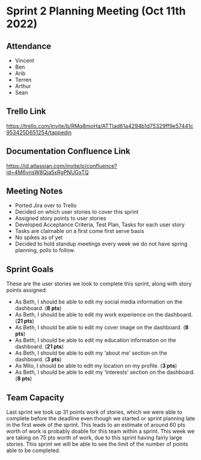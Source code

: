 # Sprint 2 Planning Meeting (Oct 11th 2022)

## Attendance
- Vincent
- Ben
- Arib
- Terren
- Arthur
- Sean

## Trello Link
https://trello.com/invite/b/RMq8moHa/ATTIad61a4294b1d75329ff9e57441c953425D651254/tappedin

## Documentation Confluence Link
https://id.atlassian.com/invite/p/confluence?id=4M6vnsW8Qja5xRgPNUGxTQ


## Meeting Notes
- Ported Jira over to Trello
- Decided on which user stories to cover this sprint
- Assigned story points to user stories
- Developed Acceptance Criteria, Test Plan, Tasks for each user story
- Tasks are claimable on a first come first serve basis
- No spikes as of yet
- Decided to hold standup meetings every week we do not have spring planning, polls to follow.
  
## Sprint Goals
These are the user stories we look to complete this sprint, along with story points assigned:
- As Beth, I should be able to edit my social media information on the dashboard. (**8 pts**)
- As Beth, I should be able to edit my work experience on the dashboard. (**21 pts**)
- As Beth, I should be able to edit my cover image on the dashboard. (**8 pts**)
- As Beth, I should be able to edit my education information on the dashboard. (**21 pts**)
- As Beth, I should be able to edit my ‘about me’ section on the dashboard. (**3 pts**)
- As Milo, I should be able to edit my location on my profile. (**3 pts**)
- As Beth, I should be able to edit my ‘interests’ section on the dashboard. (**8 pts**)

## Team Capacity
Last sprint we took up 31 points work of stories, which we were able to complete before the deadline even though we started or sprint planning late in the first week of the sprint. This leads to an estimate of around 60 pts worth of work is probably doable for this team within a sprint. This week we are taking on 75 pts worth of work, due to this sprint having fairly large stories. This sprint we will be able to see the limit of the number of points able to be completed.